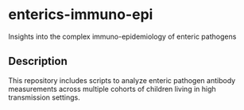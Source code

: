 # enterics-immuno-epi
Insights into the complex immuno-epidemiology of enteric pathogens


## Description

This repository includes scripts to analyze enteric pathogen antibody measurements across multiple cohorts of children living in high transmission settings.
